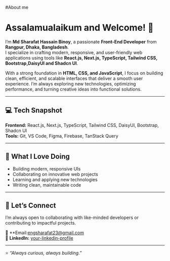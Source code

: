 

#About me
# Assalamualaikum and Welcome! 👋

I’m **Md Sharafat Hassain Binoy**, a passionate **Front-End Developer** from **Rangpur, Dhaka, Bangladesh**.  
I specialize in crafting modern, responsive, and user-friendly web applications using tools like **React.js, Next.js, TypeScript, Tailwind CSS, Bootstrap,DaisyUI and Shadcn UI**.

With a strong foundation in **HTML, CSS, and JavaScript**, I focus on building clean, efficient, and scalable interfaces that deliver a smooth user experience. I’m always exploring new technologies, optimizing performance, and turning creative ideas into functional solutions.

---

## 💻 Tech Snapshot
**Frontend:** React.js, Next.js, TypeScript, Tailwind CSS, DaisyUI, Bootstrap, Shadcn UI  
**Tools:** Git, VS Code, Figma, Firebase, TanStack Query  

---

## 🚀 What I Love Doing
- Building modern, responsive UIs  
- Collaborating on innovative web projects  
- Learning and applying new technologies  
- Writing clean, maintainable code  

---

## 🤝 Let’s Connect
I’m always open to collaborating with like-minded developers or contributing to impactful projects.  

📧 **Email:engsharafat23@gmail.com   
💼 **LinkedIn:** [your-linkedin-profile](https://linkedin.com/in/yourusername)  
 

---
⭐ _“Always curious, always building.”_
